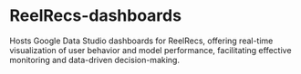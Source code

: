 # ReelRecs-dashboards
Hosts Google Data Studio dashboards for ReelRecs, offering real-time visualization of user behavior and model performance, facilitating effective monitoring and data-driven decision-making.
